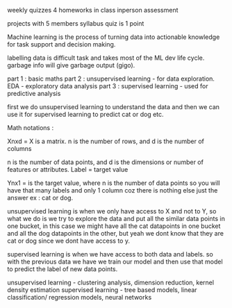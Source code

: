 weekly quizzes
4 homeworks
in class inperson assessment

projects with 5 members
syllabus quiz is 1 point

Machine learning is the process of turning data into actionable knowledge for task support and decision making.

labelling data is difficult task and takes most of the ML dev life cycle. garbage info will give garbage output (gigo).

part 1 : basic maths
part 2 : unsupervised learning - for data exploration. EDA - exploratory data analysis
part 3 : supervised learning - used for predictive analysis

first we do unsupervised learning to understand the data and then we can use it for supervised learning to predict cat or dog etc.

Math notations : 

Xnxd = X is a matrix. n is the number of rows, and d is the number of columns

n is the number of data points, and d is the dimensions or number of features or attributes. 
Label = target value

Ynx1 = is the target value, where n is the number of data points so you will have that many labels and only 1 column coz there is nothing else just the answer ex : cat or dog.

unsupervised learning is when we only have access to X and not to Y, so what we do is we try to explore the data and put all the similar data points in one bucket, in this case we might have all the cat datapoints in one bucket and all the dog datapoints in the other, but yeah we dont know that they are cat or dog since we dont have access to y.

supervised learning is when we have access to both data and labels. so with the previous data we have we train our model and then use that model to predict the label of new data points.

unsupervised learning - clustering analysis, dimension reduction, kernel density estimation
supervised learning - tree based models, linear classification/ regression models, neural networks

